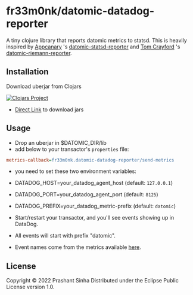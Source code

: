 # fr33m0nk/datomic-datadog-reporter

A tiny clojure library that reports datomic metrics to statsd. This is heavily inspired by [Appcanary](https://github.com/appcanary) 's [datomic-statsd-reporter](https://github.com/appcanary/datomic-statsd-reporter) and [Tom Crayford](https://github.com/tcrayford) 's [datomic-riemann-reporter](https://github.com/yeller/datomic-riemann-reporter/).

## Installation

Download uberjar from Clojars

[![Clojars Project](https://img.shields.io/clojars/v/net.clojars.fr33m0nk/datomic-datadog-reporter.svg)](https://clojars.org/net.clojars.fr33m0nk/datomic-datadog-reporter)

- [Direct Link](https://repo.clojars.org/net/clojars/fr33m0nk/datomic-datadog-reporter) to download jars

## Usage

- Drop an uberjar in $DATOMIC_DIR/lib
- add below to your transactor's `properties` file:

```ini
metrics-callback=fr33m0nk.datomic-datadog-reporter/send-metrics
```

- you need to set these two environment variables:

- DATADOG_HOST=your_datadog_agent_host (default: `127.0.0.1`)
- DATADOG_PORT=your_datadog_agent_port (default: `8125`)
- DATADOG_PREFIX=your_datadog_metric-prefix (default: `datomic`)

- Start/restart your transactor, and you'll see events showing up in DataDog.
- All events will start with prefix "datomic".
- Event names come from the metrics available [here](http://docs.datomic.com/monitoring.html).

## License

Copyright © 2022 Prashant Sinha
Distributed under the Eclipse Public License version 1.0.
